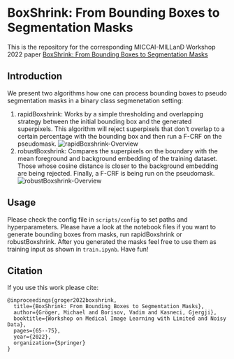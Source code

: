 # BoxShrink: From Bounding Boxes to Segmentation Masks
This is the repository for the corresponding MICCAI-MILLanD Workshop 2022 paper [BoxShrink: From Bounding Boxes to Segmentation Masks](https://arxiv.org/abs/2208.03142)

## Introduction
We present two algorithms how one can process bounding boxes to pseudo segmentation masks in a binary class segmenetation setting:
1. rapidBoxshrink: Works by a simple thresholding and overlapping strategy between the initial bounding box and
the generated superpixels. This algorithm will reject superpixels that don't overlap to a certain percentage with the bounding box and then run a F-CRF on the pseudomask. ![rapidBoxshrink-Overview](/images/rapidBoxshrink_overview.png)
2. robustBoxshrink: Compares the superpixels on the boundary with the mean foreground and background embedding of the training dataset. Those whose cosine distance is closer to the background embedding are being rejected. Finally, a F-CRF is being run on the pseudomask. ![robustBoxshrink-Overview](/images/robustBoxshrink_Overview.png)

## Usage
Please check the config file in `scripts/config` to set paths and hyperparameters. Please have a look at the notebook files if you want to generate bounding boxes from masks, run rapidBoxshrink or robustBoxshrink. After you generated the masks feel free to use them as training input as shown in `train.ipynb`. Have fun!

## Citation
If you use this work please cite:
```
@inproceedings{groger2022boxshrink,
  title={BoxShrink: From Bounding Boxes to Segmentation Masks},
  author={Gröger, Michael and Borisov, Vadim and Kasneci, Gjergji},
  booktitle={Workshop on Medical Image Learning with Limited and Noisy Data},
  pages={65--75},
  year={2022},
  organization={Springer}
}
```

